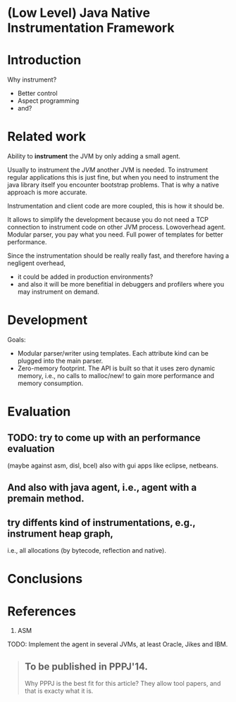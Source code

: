 (Low Level) Java Native Instrumentation Framework
=================================================

# Introduction


Why instrument?
*  Better control
*  Aspect programming
*  and?

# Related work

Ability to **instrument** the JVM by only adding a small agent.


Usually to instrument the *JVM* another JVM is needed.
To instrument regular applications this is just fine,
but when you need to instrument the java library itself you encounter 
bootstrap problems.
That is why a native approach is more accurate.

Instrumentation and client code are more coupled, this is how it should be.

It allows to simplify the development because you do not need a TCP 
connection to instrument code on other JVM process.
Lowoverhead agent.
Modular parser, you pay what you need. Full power of templates for better 
performance.


Since the instrumentation should be really really fast, and therefore having a 
negligent overhead,
* it could be added in production environments?
* and also it will be more benefitial in debuggers and profilers where you may 
instrument on demand. 

# Development

Goals:
* Modular parser/writer using templates.
  Each attribute kind can be plugged into the main parser.
* Zero-memory footprint.
  The API is built so that it uses zero dynamic memory, i.e., no calls to 
  malloc/new! to gain more performance and memory consumption.


# Evaluation

## TODO: try to come up with an performance evaluation 
(maybe against asm, disl, bcel) also with gui apps 
like eclipse, netbeans.

## And also with java agent, i.e., agent with a premain method.
 
## try diffents kind of instrumentations, e.g., instrument heap graph, 
i.e., all allocations (by bytecode, reflection and native).

## 
# Conclusions


# References

1. ASM

TODO:
Implement the agent in several JVMs, at least Oracle, Jikes and IBM.

> ## To be published in PPPJ'14.
> Why PPPJ is the best fit for this article?
> They allow tool papers, and that is exacty what it is.
